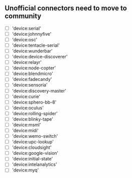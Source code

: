 ## Unofficial connectors need to move to community

- [ ] 'device:serial'
- [ ] 'device:johnnyfive'
- [ ] 'device:osc'
- [ ] 'device:tentacle-serial'
- [ ] 'device:wunderbar'
- [ ] 'device:device-discoverer'
- [ ] 'device:relayr'
- [ ] 'device:node-copter'
- [ ] 'device:blendmicro'
- [ ] 'device:fadecandy'
- [ ] 'device:sensoria'
- [ ] 'device:discovery-master'
- [ ] 'device:curie'
- [ ] 'device:sphero-bb-8'
- [ ] 'device:oculus'
- [ ] 'device:rolling-spider'
- [ ] 'device:blinky-tape'
- [ ] 'device:msml'
- [ ] 'device:midi'
- [ ] 'device:wemo-switch'
- [ ] 'device:upc-lookup'
- [ ] 'device:cloudsight'
- [ ] 'device:google-vision'
- [ ] 'device:initial-state'
- [ ] 'device:intelanalytics'
- [ ] 'device:myq'
